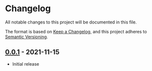 # Changelog
All notable changes to this project will be documented in this file.

The format is based on [Keep a Changelog](https://keepachangelog.com/en/1.0.0/),
and this project adheres to [Semantic Versioning](https://semver.org/spec/v2.0.0.html).

## [0.0.1] - 2021-11-15

- Initial release

[0.0.1]: https://github.com/libheartbeats/apphb-python/releases/tag/v0.0.1
